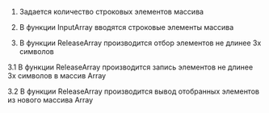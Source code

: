 1. Задается количество строковых элементов массива

2. В функции InputArray вводятся строковые элементы массива

3. В функции ReleaseArray производится отбор элементов не длинее 3х символов

3.1 В функции ReleaseArray производится запись элементов не длинее 3х символов в массив Array

3.2 В функции ReleaseArray производится вывод отобранных элементов из нового массива Array
